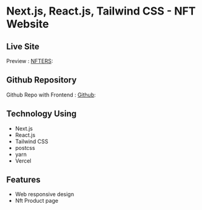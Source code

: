 # Next.js, React.js, Tailwind CSS - NFT Website

## Live Site

Preview : [NFTERS]():

## Github Repository

Github Repo with Frontend : [Github]():

## Technology Using

- Next.js
- React.js
- Tailwind CSS
- postcss
- yarn
- Vercel

## Features

- Web responsive design
- Nft Product page
